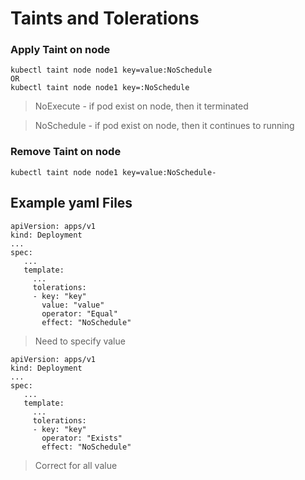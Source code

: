 # Taints and Tolerations
### Apply Taint on node
```
kubectl taint node node1 key=value:NoSchedule 
OR
kubectl taint node node1 key=:NoSchedule
```
> NoExecute - if pod exist on node, then it terminated

> NoSchedule - if pod exist on node, then it continues to running  
### Remove Taint on node
```
kubectl taint node node1 key=value:NoSchedule-
```
  
## Example yaml Files
	apiVersion: apps/v1
    kind: Deployment
    ...
    spec:
       ...
       template:
         ...
         tolerations:
         - key: "key"
           value: "value"
           operator: "Equal"
           effect: "NoSchedule"
    
> Need to specify value

  	apiVersion: apps/v1
    kind: Deployment
    ...
    spec:
       ...
       template:
         ...
         tolerations:
         - key: "key"
           operator: "Exists"
           effect: "NoSchedule"
    
> Correct for all value

